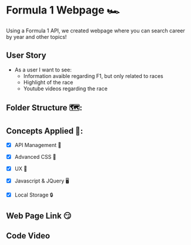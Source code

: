 # Formula 1 Webpage 🏎️
Using a Formula 1 API, we created webpage where you can search career by year and other topics!

## User Story
- As a user I want to see:
    - Information avaible regarding F1, but only related to races
    - Highlight of the race
    - Youtube videos regarding the race

## Folder Structure 🗺️:

## Concepts Applied 🧐:
- [x] API Management 🦴

- [x] Advanced CSS 🎨

- [x] UX 🤔

- [x] Javascript & JQuery 🖥️

- [x] Local Storage 🔒

## Web Page Link 😏

## Code Video
